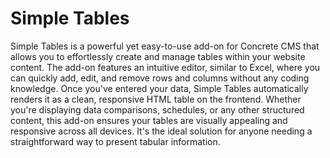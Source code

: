 # Simple Tables

Simple Tables is a powerful yet easy-to-use add-on for Concrete CMS that allows you to effortlessly create and manage tables within your website content. The add-on features an intuitive editor, similar to Excel, where you can quickly add, edit, and remove rows and columns without any coding knowledge. Once you've entered your data, Simple Tables automatically renders it as a clean, responsive HTML table on the frontend. Whether you're displaying data comparisons, schedules, or any other structured content, this add-on ensures your tables are visually appealing and responsive across all devices. It's the ideal solution for anyone needing a straightforward way to present tabular information.